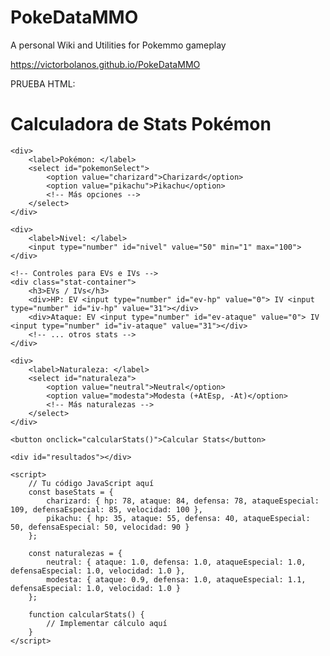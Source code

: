 # PokeDataMMO
A personal Wiki and Utilities for Pokemmo gameplay

https://victorbolanos.github.io/PokeDataMMO


PRUEBA HTML:

<!DOCTYPE html>
<html>
<head>
    <title>Calculadora Pokémon</title>
    <style>
        .stat-container { margin: 10px 0; }
        input { width: 60px; margin: 0 5px; }
    </style>
</head>
<body>
    <h1>Calculadora de Stats Pokémon</h1>
    
    <div>
        <label>Pokémon: </label>
        <select id="pokemonSelect">
            <option value="charizard">Charizard</option>
            <option value="pikachu">Pikachu</option>
            <!-- Más opciones -->
        </select>
    </div>

    <div>
        <label>Nivel: </label>
        <input type="number" id="nivel" value="50" min="1" max="100">
    </div>

    <!-- Controles para EVs e IVs -->
    <div class="stat-container">
        <h3>EVs / IVs</h3>
        <div>HP: EV <input type="number" id="ev-hp" value="0"> IV <input type="number" id="iv-hp" value="31"></div>
        <div>Ataque: EV <input type="number" id="ev-ataque" value="0"> IV <input type="number" id="iv-ataque" value="31"></div>
        <!-- ... otros stats -->
    </div>

    <div>
        <label>Naturaleza: </label>
        <select id="naturaleza">
            <option value="neutral">Neutral</option>
            <option value="modesta">Modesta (+AtEsp, -At)</option>
            <!-- Más naturalezas -->
        </select>
    </div>

    <button onclick="calcularStats()">Calcular Stats</button>

    <div id="resultados"></div>

    <script>
        // Tu código JavaScript aquí
        const baseStats = {
            charizard: { hp: 78, ataque: 84, defensa: 78, ataqueEspecial: 109, defensaEspecial: 85, velocidad: 100 },
            pikachu: { hp: 35, ataque: 55, defensa: 40, ataqueEspecial: 50, defensaEspecial: 50, velocidad: 90 }
        };

        const naturalezas = {
            neutral: { ataque: 1.0, defensa: 1.0, ataqueEspecial: 1.0, defensaEspecial: 1.0, velocidad: 1.0 },
            modesta: { ataque: 0.9, defensa: 1.0, ataqueEspecial: 1.1, defensaEspecial: 1.0, velocidad: 1.0 }
        };

        function calcularStats() {
            // Implementar cálculo aquí
        }
    </script>
</body>
</html>
